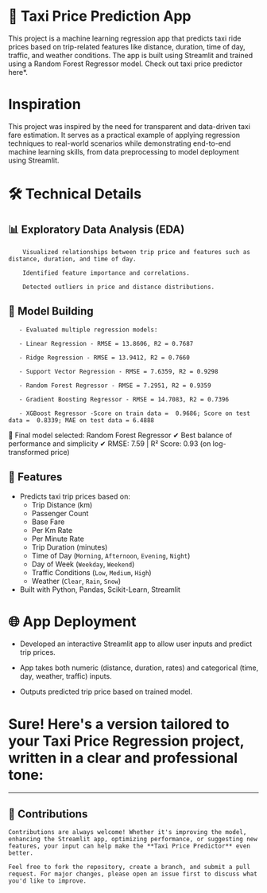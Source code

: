 # 🚖 Taxi Price Prediction App

This project is a machine learning regression app that predicts taxi ride prices based on trip-related features like distance, duration, time of day, traffic, and weather conditions. The app is built using Streamlit and trained using a Random Forest Regressor model. Check out taxi price predictor here*.

# Inspiration
This project was inspired by the need for transparent and data-driven taxi fare estimation. It serves as a practical example of applying regression techniques to real-world scenarios while demonstrating end-to-end machine learning skills, from data preprocessing to model deployment using Streamlit.

# 🛠️ Technical Details

## 📊 Exploratory Data Analysis (EDA)
        Visualized relationships between trip price and features such as distance, duration, and time of day.

        Identified feature importance and correlations.

        Detected outliers in price and distance distributions.

## 🤖 Model Building
       - Evaluated multiple regression models:

       - Linear Regression - RMSE = 13.8606, R2 = 0.7687

       - Ridge Regression - RMSE = 13.9412, R2 = 0.7660

       - Support Vector Regression - RMSE = 7.6359, R2 = 0.9298

       - Random Forest Regressor - RMSE = 7.2951, R2 = 0.9359

       - Gradient Boosting Regressor - RMSE = 14.7083, R2 = 0.7396

       - XGBoost Regressor -Score on train data =  0.9686; Score on test data =  0.8339; MAE on test data = 6.4888

 📌 Final model selected: Random Forest Regressor
 ✔ Best balance of performance and simplicity
 ✔ RMSE: 7.59 | R² Score: 0.93 (on log-transformed price)

## 📌 Features

- Predicts taxi trip prices based on:
  - Trip Distance (km)
  - Passenger Count
  - Base Fare
  - Per Km Rate
  - Per Minute Rate
  - Trip Duration (minutes)
  - Time of Day (`Morning`, `Afternoon`, `Evening`, `Night`)
  - Day of Week (`Weekday`, `Weekend`)
  - Traffic Conditions (`Low`, `Medium`, `High`)
  - Weather (`Clear`, `Rain`, `Snow`)
- Built with Python, Pandas, Scikit-Learn, Streamlit

# 🌐 App Deployment
  - Developed an interactive Streamlit app to allow user inputs and predict trip prices.

  - App takes both numeric (distance, duration, rates) and categorical (time, day, weather, traffic)  inputs.

  - Outputs predicted trip price based on trained model.

# Sure! Here's a version tailored to your **Taxi Price Regression** project, written in a clear and professional tone:

---

## 👥 Contributions

    Contributions are always welcome! Whether it's improving the model, enhancing the Streamlit app, optimizing performance, or suggesting new features, your input can help make the **Taxi Price Predictor** even better.

    Feel free to fork the repository, create a branch, and submit a pull request. For major changes, please open an issue first to discuss what you'd like to improve.












